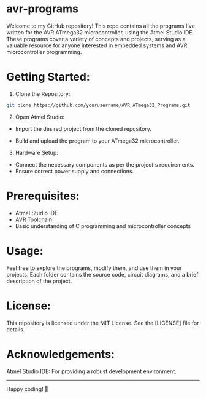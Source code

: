 # avr-programs

Welcome to my GitHub repository! This repo contains all the programs I've written for the AVR ATmega32 microcontroller, using the Atmel Studio IDE. These programs cover a variety of concepts and projects, serving as a valuable resource for anyone interested in embedded systems and AVR microcontroller programming.

# Getting Started:

1. Clone the Repository:

```sh
git clone https://github.com/yourusername/AVR_ATmega32_Programs.git
```

2. Open Atmel Studio:
- Import the desired project from the cloned repository.

- Build and upload the program to your ATmega32 microcontroller.

3. Hardware Setup:
- Connect the necessary components as per the project's requirements.
- Ensure correct power supply and connections.

# Prerequisites:
- Atmel Studio IDE
- AVR Toolchain
- Basic understanding of C programming and microcontroller concepts

# Usage:
Feel free to explore the programs, modify them, and use them in your projects. Each folder contains the source code, circuit diagrams, and a brief description of the project.



# License:
This repository is licensed under the MIT License. See the [LICENSE] file for details.

# Acknowledgements:
Atmel Studio IDE: For providing a robust development environment.

---

Happy coding! 🚀
